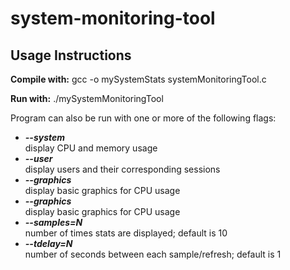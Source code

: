# system-monitoring-tool
## Usage Instructions

<p><b>Compile with:</b> gcc -o mySystemStats systemMonitoringTool.c</p>
<p><b>Run with:</b> ./mySystemMonitoringTool</p>

<p>Program can also be run with one or more of the following flags:</p>
<ul>
  <li><em><b>--system</b></em> <br>display CPU and memory usage</li>
  <li><em><b>--user</b></em> <br>display users and their corresponding sessions</li>
  <li><em><b>--graphics</b></em> <br>display basic graphics for CPU usage</li>
  <li><em><b>--graphics</b></em> <br>display basic graphics for CPU usage</li>
  <li><em><b>--samples=N</b></em> <br>number of times stats are displayed; default is 10</li>
  <li><em><b>--tdelay=N</b></em> <br>number of seconds between each sample/refresh; default is 1</li>
</ul>
